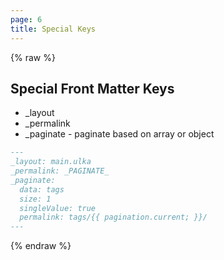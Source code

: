 ```yaml
---
page: 6
title: Special Keys
---
```


{% raw %}

## Special Front Matter Keys

- \_layout
- \_permalink
- \_paginate - paginate based on array or object

```md
---
_layout: main.ulka
_permalink: _PAGINATE_
_paginate:
  data: tags
  size: 1
  singleValue: true
  permalink: tags/{{ pagination.current; }}/
---
```

{% endraw %}

